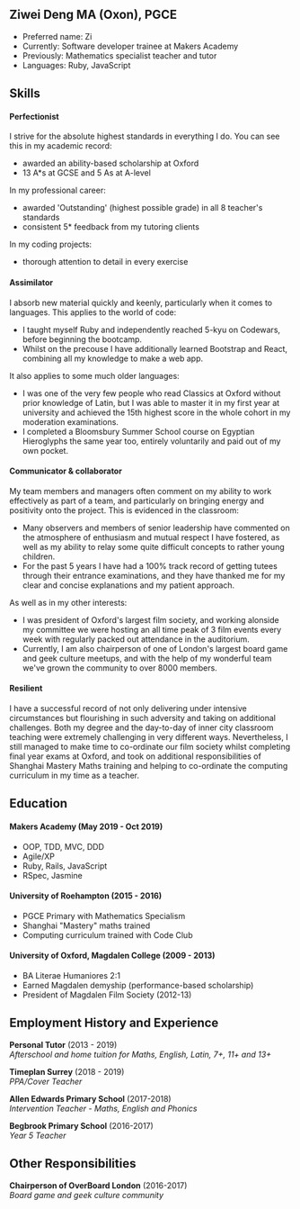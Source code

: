 ## Ziwei Deng MA (Oxon), PGCE

- Preferred name: Zi
- Currently: Software developer trainee at Makers Academy
- Previously: Mathematics specialist teacher and tutor
- Languages: Ruby, JavaScript

## Skills

#### Perfectionist

I strive for the absolute highest standards in everything I do. You can see this in my academic record:
- awarded an ability-based scholarship at Oxford
- 13 A*s at GCSE and 5 As at A-level

In my professional career:
- awarded 'Outstanding' (highest possible grade) in all 8 teacher's standards
- consistent 5* feedback from my tutoring clients

In my coding projects:
- thorough attention to detail in every exercise

#### Assimilator

I absorb new material quickly and keenly, particularly when it comes to languages. This applies to the world of code:
- I taught myself Ruby and independently reached 5-kyu on Codewars, before beginning the bootcamp.
- Whilst on the precouse I have additionally learned Bootstrap and React, combining all my knowledge to make a web app.

It also applies to some much older languages:
- I was one of the very few people who read Classics at Oxford without prior knowledge of Latin, but I was able to master it in my first year at university and achieved the 15th highest score in the whole cohort in my moderation examinations. 
- I completed a Bloomsbury Summer School course on Egyptian Hieroglyphs the same year too, entirely voluntarily and paid out of my own pocket.

#### Communicator & collaborator

My team members and managers often comment on my ability to work effectively as part of a team, and particularly on bringing energy and positivity onto the project. This is evidenced in the classroom:
- Many observers and members of senior leadership have commented on the atmosphere of enthusiasm and mutual respect I have fostered, as well as my ability to relay some quite difficult concepts to rather young children.
- For the past 5 years I have had a 100% track record of getting tutees through their entrance examinations, and they have thanked me for my clear and concise explanations and my patient approach.

As well as in my other interests:
- I was president of Oxford's largest film society, and working alonside my committee we were hosting an all time peak of 3 film events every week with regularly packed out attendance in the auditorium.
- Currently, I am also chairperson of one of London's largest board game and geek culture meetups, and with the help of my wonderful team we've grown the community to over 8000 members.

#### Resilient

I have a successful record of not only delivering under intensive circumstances but flourishing in such adversity and taking on additional challenges. Both my degree and the day-to-day of inner city classroom teaching were extremely challenging in very different ways. Nevertheless, I still managed to make time to co-ordinate our film society whilst completing final year exams at Oxford, and took on additional responsibilities of Shanghai Mastery Maths training and helping to co-ordinate the computing curriculum in my time as a teacher. 


## Education

#### Makers Academy (May 2019 - Oct 2019)
- OOP, TDD, MVC, DDD
- Agile/XP
- Ruby, Rails, JavaScript
- RSpec, Jasmine

#### University of Roehampton  (2015 - 2016)
- PGCE Primary with Mathematics Specialism
- Shanghai "Mastery" maths trained
- Computing curriculum trained with Code Club

#### University of Oxford, Magdalen College (2009 - 2013)
- BA Literae Humaniores 2:1
- Earned Magdalen demyship (performance-based scholarship)
- President of Magdalen Film Society (2012-13)


## Employment History and Experience

**Personal Tutor** (2013 - 2019)    
*Afterschool and home tuition for Maths, English, Latin, 7+, 11+ and 13+*

**Timeplan Surrey** (2018 - 2019)   
*PPA/Cover Teacher*  

**Allen Edwards Primary School** (2017-2018)   
*Intervention Teacher - Maths, English and Phonics*  

**Begbrook Primary School** (2016-2017)   
*Year 5 Teacher* 

## Other Responsibilities

**Chairperson of OverBoard London** (2016-2017)   
*Board game and geek culture community* 